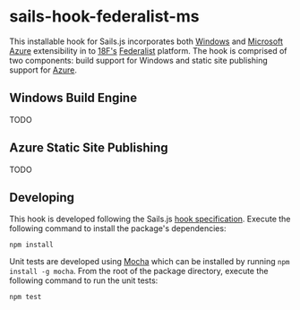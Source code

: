 # sails-hook-federalist-ms

This installable hook for Sails.js incorporates both [Windows](http://windows.com) and [Microsoft Azure](https://azure.microsoft.com) extensibility in to [18F's](https://18f.gsa.gov) [Federalist](https://github.com/18F/federalist) platform. The hook is comprised of two components: build support for Windows and static site publishing support for [Azure](https://azure.microsoft.com).

## Windows Build Engine

TODO

## Azure Static Site Publishing

TODO

## Developing

This hook is developed following the Sails.js [hook specification](http://sailsjs.org/documentation/concepts/extending-sails/hooks/hook-specification). Execute the following command to install the package's dependencies:

```shell
npm install
```

Unit tests are developed using [Mocha](http://mochajs.org/) which can be installed by running `npm install -g mocha`. From the root of the package directory, execute the following command to run the unit tests:

```shell
npm test
```